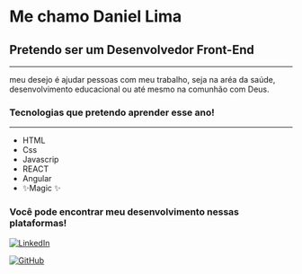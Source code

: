 # Me chamo Daniel Lima
## Pretendo ser um Desenvolvedor Front-End
---
meu desejo é ajudar pessoas com meu trabalho, seja na aréa da saúde, desenvolvimento educacional ou até mesmo na comunhão com Deus.
### Tecnologias que pretendo aprender esse ano!
---

- HTML
- Css
- Javascrip
- REACT
- Angular
- ✨Magic ✨

### Você pode encontrar meu desenvolvimento nessas plataformas!

[![LinkedIn](https://img.shields.io/badge/LinkedIn-0077B5?style=for-the-badge&logo=linkedin&logoColor=white)](https://www.linkedin.com/in/danielcruzlima/)

[![GitHub](https://img.shields.io/badge/GitHub-100000?style=for-the-badge&logo=github&logoColor=white)](https://github.com/danidev07/)